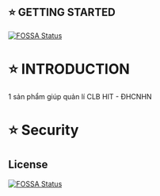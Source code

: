 ## ⭐ GETTING STARTED
[![FOSSA Status](https://app.fossa.com/api/projects/git%2Bgithub.com%2Fmynamebvh%2FBE_APP_HIT.svg?type=shield)](https://app.fossa.com/projects/git%2Bgithub.com%2Fmynamebvh%2FBE_APP_HIT?ref=badge_shield)



# ⭐ INTRODUCTION

1 sản phẩm giúp quản lí CLB HIT - ĐHCNHN

# ⭐ Security
## License
[![FOSSA Status](https://app.fossa.com/api/projects/git%2Bgithub.com%2Fmynamebvh%2FBE_APP_HIT.svg?type=large)](https://app.fossa.com/projects/git%2Bgithub.com%2Fmynamebvh%2FBE_APP_HIT?ref=badge_large)

